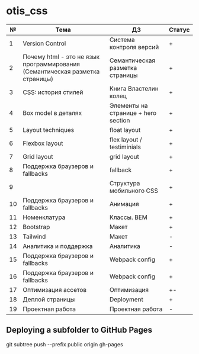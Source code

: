 # otis_css

| № | Тема | ДЗ | Статус |
| ------ | ------ | ------ | ------ |
| 1 | Version Control | Система контроля версий | + |
| 2 | Почему html - это не язык программирования (Семантическая разметка страницы) | Семантическая разметка страницы | + |
| 3 | CSS: история стилей | Книга Властелин колец | + |
| 4 | Box model в деталях | Элементы на странице + hero section | + |
| 5 | Layout techniques | float layout | + |
| 6 | Flexbox layout  | flex layout / testiminials | + |
| 7 | Grid layout | grid layout | + |
| 8 | Поддержка браузеров и fallbacks | fallback | + |
| 9 |  | Структура мобильного CSS | + |
| 10 | Поддержка браузеров и fallbacks | Анимация | + |
| 11 | Номенклатура | Классы. BEM | + |
| 12 | Bootstrap  | Макет | + |
| 13 | Tailwind | Макет | - |
| 14 | Аналитика и поддержка | Аналитика | - |
| 15 | Поддержка браузеров и fallbacks | Webpack config | + |
| 16 | Поддержка браузеров и fallbacks | Webpack config | + |
| 17 | Оптимизация ассетов | Оптимизация | +- |
| 18 | Деплой страницы | Deployment | + |
| 19 | Проектная работа | Проектная работа | - |

## Deploying a subfolder to GitHub Pages
git subtree push --prefix public origin gh-pages
